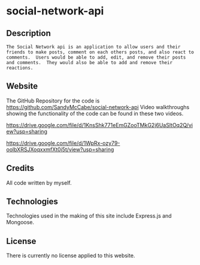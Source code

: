 # social-network-api

## Description
```
The Social Network api is an application to allow users and their friends to make posts, comment on each others posts, and also react to comments.  Users would be able to add, edit, and remove their posts and comments.  They would also be able to add and remove their reactions.
```

## Website

The GitHub Repository for the code is https://github.com/SandyMcCabe/social-network-api
Video walkthroughs showing the functionality of the code can be found in these two videos.

https://drive.google.com/file/d/1KnsShk771eEmGZooTMkG2j6UaSltOq2Q/view?usp=sharing

https://drive.google.com/file/d/1WpRx-ozy79-oolbXRSJXoqxxmfXt0i5t/view?usp=sharing

## Credits
All code written by myself. 

## Technologies 
Technologies used in the making of this site include Express.js and Mongoose. 

## License
There is currently no license applied to this website.
